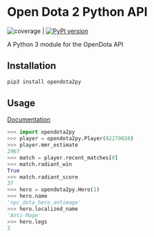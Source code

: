 # Open Dota 2 Python API

![coverage](https://gitlab.com/avalonparton/opendota2py/badges/master/coverage.svg) | [![PyPI version](https://badge.fury.io/py/opendota2py.svg)](https://badge.fury.io/py/opendota2py)

A Python 3 module for the OpenDota API

## Installation

```bash
pip3 install opendota2py
```

## Usage
 
[Documentation](https://avalonparton.gitlab.io/opendota2py/opendota2py/)

```python
>>> import opendota2py
>>> player = opendota2py.Player(82279028)
>>> player.mmr_estimate
2967
>>> match = player.recent_matches[0]
>>> match.radiant_win
True
>>> match.radiant_score
37
>>> hero = opendota2py.Hero(1)
>>> hero.name
'npc_dota_hero_antimage'
>>> hero.localized_name
'Anti-Mage'
>>> hero.legs
2
```
